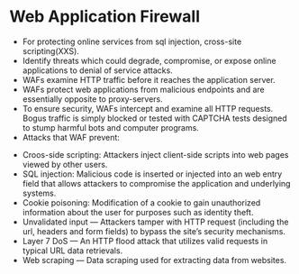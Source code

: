 # Web Application Firewall

* For protecting online services from sql injection, cross-site scripting(XXS).
* Identify threats which could degrade, compromise, or expose online applications to denial of service attacks.
* WAFs examine HTTP traffic before it reaches the application server.
* WAFs protect web applications from malicious endpoints and are essentially opposite to proxy-servers.
* To ensure security, WAFs intercept and examine all HTTP requests. Bogus traffic is simply blocked or tested with CAPTCHA tests designed to stump harmful bots and computer programs.
* Attacks that WAF prevent:
- Croos-side scripting: Attackers inject client-side scripts into web pages viewed by other users.
- SQL injection: Malicious code is inserted or injected into an web entry field that allows attackers to compromise the application and underlying systems.
- Cookie poisoning: Modification of a cookie to gain unauthorized information about the user for purposes such as identity theft.
- Unvalidated input — Attackers tamper with HTTP request (including the url, headers and form fields) to bypass the site’s security mechanisms.
- Layer 7 DoS — An HTTP flood attack that utilizes valid requests in typical URL data retrievals.
- Web scraping — Data scraping used for extracting data from websites.
